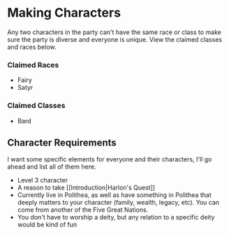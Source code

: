 # Making Characters
Any two characters in the party can't have the same race or class to make sure the party is diverse and everyone is unique. View the claimed classes and races below.
### Claimed Races
- Fairy
- Satyr
### Claimed Classes
- Bard
## Character Requirements
I want some specific elements for everyone and their characters, I'll go ahead and list all of them here.
- Level 3 character
- A reason to take [[Introduction|Harlon's Quest]]
- Currently live in Polithea, as well as have something in Polithea that deeply matters to your character (family, wealth, legacy, etc). You can come from another of the Five Great Nations.
- You don't have to worship a deity, but any relation to a specific deity would be kind of fun

